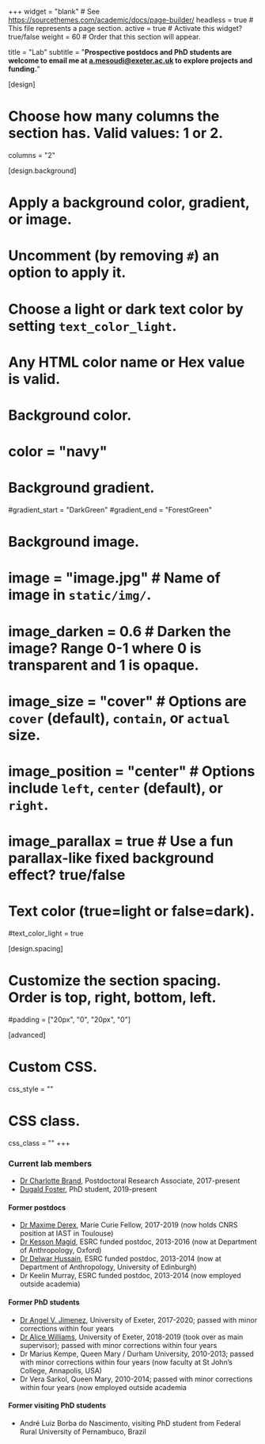 +++
widget = "blank"  # See https://sourcethemes.com/academic/docs/page-builder/
headless = true  # This file represents a page section.
active = true  # Activate this widget? true/false
weight = 60  # Order that this section will appear.

title = "Lab"
subtitle = "**Prospective postdocs and PhD students are welcome to email me at <a.mesoudi@exeter.ac.uk> to explore projects and funding.**"

[design]
  # Choose how many columns the section has. Valid values: 1 or 2.
  columns = "2"

[design.background]
  # Apply a background color, gradient, or image.
  #   Uncomment (by removing `#`) an option to apply it.
  #   Choose a light or dark text color by setting `text_color_light`.
  #   Any HTML color name or Hex value is valid.

  # Background color.
  # color = "navy"
  
  # Background gradient.
  #gradient_start = "DarkGreen"
  #gradient_end = "ForestGreen"
  
  # Background image.
  # image = "image.jpg"  # Name of image in `static/img/`.
  # image_darken = 0.6  # Darken the image? Range 0-1 where 0 is transparent and 1 is opaque.
  # image_size = "cover"  #  Options are `cover` (default), `contain`, or `actual` size.
  # image_position = "center"  # Options include `left`, `center` (default), or `right`.
  # image_parallax = true  # Use a fun parallax-like fixed background effect? true/false
  
  # Text color (true=light or false=dark).
  #text_color_light = true

[design.spacing]
  # Customize the section spacing. Order is top, right, bottom, left.
  #padding = ["20px", "0", "20px", "0"]

[advanced]
 # Custom CSS. 
 css_style = ""
 
 # CSS class.
 css_class = ""
+++

### Current lab members

* [Dr Charlotte Brand](https://lottybrand.wordpress.com/), Postdoctoral Research Associate, 2017-present 
* [Dugald Foster](https://biosciences.exeter.ac.uk/staff/profile/index.php?web_id=Dugald_Foster), PhD student, 2019-present

#### Former postdocs

* [Dr Maxime Derex](https://maximederex.weebly.com/), Marie Curie Fellow, 2017-2019 (now holds CNRS position at IAST in Toulouse)
* [Dr Kesson Magid](https://www.anthro.ox.ac.uk/people/dr-kesson-magid), ESRC funded postdoc, 2013-2016 (now at Department of Anthropology, Oxford)
* [Dr Delwar Hussain](http://www.sps.ed.ac.uk/staff/social_anthropology/delwar_hussain), ESRC funded postdoc, 2013-2014 (now at Department of Anthropology, University of Edinburgh)
* Dr Keelin Murray, ESRC funded postdoc, 2013-2014 (now employed outside academia)

#### Former PhD students

* [Dr Angel V. Jimenez](https://angelvicj.wixsite.com/blog), University of Exeter, 2017-2020; passed with minor corrections within four years
* [Dr Alice Williams](https://alicejeanwilliams.wordpress.com/), University of Exeter, 2018-2019 (took over as main supervisor); passed with minor corrections within four years
* Dr Marius Kempe, Queen Mary / Durham University, 2010-2013; passed with minor corrections within four years (now faculty at St John’s College, Annapolis, USA)
* Dr Vera Sarkol, Queen Mary, 2010-2014; passed with minor corrections within four years (now employed outside academia

#### Former visiting PhD students

* André Luiz Borba do Nascimento, visiting PhD student from Federal Rural University of Pernambuco, Brazil